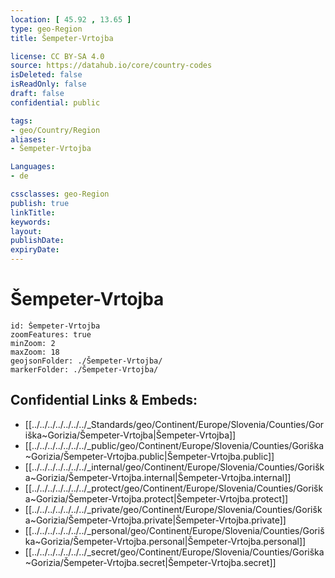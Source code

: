 ```yaml
---
location: [ 45.92 , 13.65 ] 
type: geo-Region
title: Šempeter-Vrtojba

license: CC BY-SA 4.0
source: https://datahub.io/core/country-codes
isDeleted: false
isReadOnly: false
draft: false
confidential: public

tags:
- geo/Country/Region
aliases:
- Šempeter-Vrtojba

Languages:
- de

cssclasses: geo-Region
publish: true
linkTitle: 
keywords: 
layout: 
publishDate: 
expiryDate: 
---
```


# Šempeter-Vrtojba

```leaflet
id: Šempeter-Vrtojba
zoomFeatures: true 
minZoom: 2 
maxZoom: 18
geojsonFolder: ./Šempeter-Vrtojba/
markerFolder: ./Šempeter-Vrtojba/
```


## Confidential Links & Embeds: 
- [[../../../../../../../_Standards/geo/Continent/Europe/Slovenia/Counties/Goriška~Gorizia/Šempeter-Vrtojba|Šempeter-Vrtojba]] 
- [[../../../../../../../_public/geo/Continent/Europe/Slovenia/Counties/Goriška~Gorizia/Šempeter-Vrtojba.public|Šempeter-Vrtojba.public]] 
- [[../../../../../../../_internal/geo/Continent/Europe/Slovenia/Counties/Goriška~Gorizia/Šempeter-Vrtojba.internal|Šempeter-Vrtojba.internal]] 
- [[../../../../../../../_protect/geo/Continent/Europe/Slovenia/Counties/Goriška~Gorizia/Šempeter-Vrtojba.protect|Šempeter-Vrtojba.protect]] 
- [[../../../../../../../_private/geo/Continent/Europe/Slovenia/Counties/Goriška~Gorizia/Šempeter-Vrtojba.private|Šempeter-Vrtojba.private]] 
- [[../../../../../../../_personal/geo/Continent/Europe/Slovenia/Counties/Goriška~Gorizia/Šempeter-Vrtojba.personal|Šempeter-Vrtojba.personal]] 
- [[../../../../../../../_secret/geo/Continent/Europe/Slovenia/Counties/Goriška~Gorizia/Šempeter-Vrtojba.secret|Šempeter-Vrtojba.secret]] 

